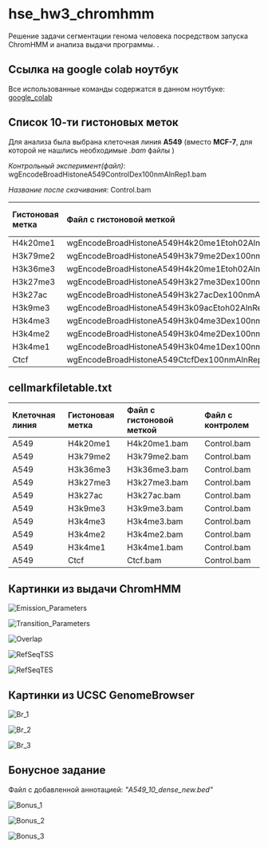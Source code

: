 # hse_hw3_chromhmm
Решение задачи сегментации генома человека посредством запуска ChromHMM и анализа выдачи программы. . 

## Ссылка на google colab ноутбук
Все использованные команды содержатся в данном ноутбуке:
[google_colab](https://colab.research.google.com/drive/1yyVQ8zedGhXULXbeeXmajyX09fzszy0d?usp=sharing)

## Список 10-ти гистоновых меток
Для анализа была выбрана клеточная линия **A549** (вместо **MCF-7**, для которой не нашлись необходимые *.bam* файлы )

*Контрольный эксперимент(файл)*: wgEncodeBroadHistoneA549ControlDex100nmAlnRep1.bam 

*Название после скачивания*: Control.bam

|Гистоновая метка|Файл с гистоновой меткой                            |Название .bam файла (После скачивания)|
|:---------------|:---------------------------------------------------|:-------------------------------------|
|H4k20me1        |wgEncodeBroadHistoneA549H4k20me1Etoh02AlnRep1.bam   |H4k20me1.bam                          |
|H3k79me2        |wgEncodeBroadHistoneA549H3k79me2Dex100nmAlnRep1.bam |H3k79me2.bam                          |
|H3k36me3        |wgEncodeBroadHistoneA549H4k20me1Etoh02AlnRep1.bam   |H3k36me3.bam                          |
|H3k27me3        |wgEncodeBroadHistoneA549H3k27me3Dex100nmAlnRep1.bam |H3k27me3.bam                          |
|H3k27ac         |wgEncodeBroadHistoneA549H3k27acDex100nmAlnRep1.bam  |H3k27ac.bam                           |
|H3k9me3         |wgEncodeBroadHistoneA549H3k09acEtoh02AlnRep1.bam    |H3k9me3.bam                           |
|H3k4me3         |wgEncodeBroadHistoneA549H3k04me3Dex100nmAlnRep1.bam |H3k4me3.bam                           |
|H3k4me2         |wgEncodeBroadHistoneA549H3k04me2Dex100nmAlnRep1.bam |H3k4me2.bam                           |
|H3k4me1         |wgEncodeBroadHistoneA549H3k04me1Dex100nmAlnRep1.bam |H3k4me1.bam                           |
|Ctcf            |wgEncodeBroadHistoneA549CtcfDex100nmAlnRep1.bam     |Ctcf.bam                              |

## cellmarkfiletable.txt
|Клеточная линия| Гистоновая метка | Файл с гистоновой меткой| Файл с контролем|
|:--|:----------|:------------|:------------|
|A549|	H4k20me1|	H4k20me1.bam|	Control.bam|
|A549|	H3k79me2|	H3k79me2.bam|	Control.bam|
|A549|	H3k36me3|	H3k36me3.bam|	Control.bam|
|A549|	H3k27me3|	H3k27me3.bam|	Control.bam|
|A549|	H3k27ac|	H3k27ac.bam|	Control.bam|
|A549|	H3k9me3|	H3k9me3.bam|	Control.bam|
|A549|	H3k4me3|	H3k4me3.bam|	Control.bam|
|A549|	H3k4me2|	H3k4me2.bam|	Control.bam|
|A549|	H3k4me1|	H3k4me1.bam|	Control.bam|
|A549|	Ctcf|	Ctcf.bam|	Control.bam|

## Картинки из выдачи ChromHMM

![Emission_Parameters](https://user-images.githubusercontent.com/60792064/161400551-c95b828a-dab0-4172-a2fd-26b15e7f4fde.png)

![Transition_Parameters](https://user-images.githubusercontent.com/60792064/161400557-35a9a9b7-c546-4f45-a6ac-8f582d5e4f98.png)

![Overlap](https://user-images.githubusercontent.com/60792064/161400561-b7e86bc9-8300-4ada-b86e-b8f73a097a94.png)

![RefSeqTSS](https://user-images.githubusercontent.com/60792064/161400565-abd9e9d8-b341-4278-bc96-1a6d2a436a2e.png)

![RefSeqTES](https://user-images.githubusercontent.com/60792064/161400575-144dc141-f333-484b-b538-8bf597971a76.png)

## Картинки из UCSC GenomeBrowser

![Br_1](https://user-images.githubusercontent.com/60792064/161401769-6ba4ea35-484e-4139-b228-abc550f922dd.png)

![Br_2](https://user-images.githubusercontent.com/60792064/161401773-d3240f5d-3252-465f-be56-4b1b8e0aec7a.png)

![Br_3](https://user-images.githubusercontent.com/60792064/161401778-5d4c5a62-b5d4-43c3-bfd9-b15e1a4bbe43.png)

## Бонусное задание

Файл с добавленной аннотацией: *"A549_10_dense_new.bed"*

![Bonus_1](https://user-images.githubusercontent.com/60792064/161401983-e37d7d2c-5aa5-4981-b1ae-ef8b4555bf81.png)

![Bonus_2](https://user-images.githubusercontent.com/60792064/161401987-cae85b33-0ff8-4f9c-b2e7-c3355e63e5ae.png)

![Bonus_3](https://user-images.githubusercontent.com/60792064/161401992-1985190f-b174-490c-8620-6038a04b3abe.png)

